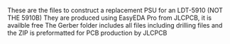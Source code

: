 These are the files to construct a replacement PSU for an LDT-5910 (NOT THE 5910B)
They are produced using EasyEDA Pro from JLCPCB, it is availble free
The Gerber folder includes all files including drilling files and the ZIP is preformatted for PCB production by JLCPCB
